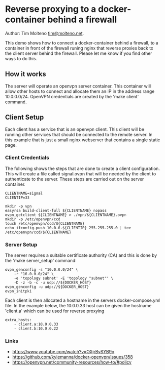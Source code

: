 # Reverse proxying to a docker-container behind a firewall

Author: Tim Molteno tim@molteno.net. 


This demo shows how to connect a docker-container behind a firewall, to a container 
in front of the firewall runing nginx that reverse proxies back to the client server behind the firewall. 
Please let me know if you find other ways to do this.

## How it works

The server will operate an openvpn server container. This container will allow other hosts to connect and allocate them
an IP in the address range 10.0.0.0/24. OpenVPN credentials are created by the 'make client' command. 

## Client Setup

Each client has a service that is an openvpn client. This client will be running other services that should be connected to the
remote server. In this example that is just a small nginx webserver that contains a single static page.

### Client Credentials

The following shows the steps that are done to create a client configuration. This will create a file called signal.ovpn that 
will be needed by the client to authenticate to the server. These steps are carried out on the server container.


    CLIENTNAME=signal
    CLIENTIP=33

    mkdir -p vpn
    easyrsa build-client-full ${CLIENTNAME} nopass
    ovpn_getclient ${CLIENTNAME} > ./vpn/${CLIENTNAME}.ovpn
    mkdir -p /etc/openvpn/ccd
    touch /etc/openvpn/ccd/${CLIENTNAME}
    echo ifconfig-push 10.0.0.${CLIENTIP} 255.255.255.0 | tee /etc/openvpn/ccd/${CLIENTNAME}



### Server Setup

The server requires a suitable certificate authority (CA) and this is done by the 'make server_setup' command

    ovpn_genconfig -s "10.0.0.0/24" \
		-r "10.0.0.0/24" \
		-e 'topology subnet' -E 'topology "subnet"' \
		-D -z -b -c -u udp://${DOCKER_HOST}
    ovpn_genconfig -u udp://${DOCKER_HOST}
    ovpn_initpki


Each client is then allocated a hostname in the servers docker-compose.yml file. In the example below, the 10.0.0.33 host can be given the hostname
'client.a' which can be used for reverse proxying

    extra_hosts:
        - client.a:10.0.0.33
        - client.b:10.0.0.22

### Links

- https://www.youtube.com/watch?v=OXjrBvSYB9o
- https://github.com/kylemanna/docker-openvpn/issues/358
- https://openvpn.net/community-resources/how-to/#policy